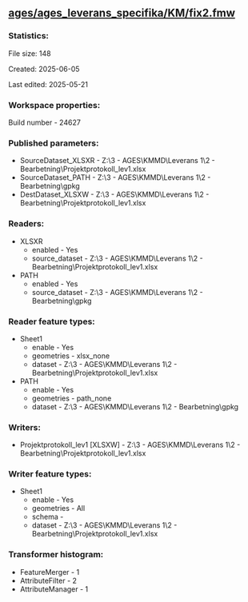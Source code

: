 ﻿## [ages/ages_leverans_specifika/KM/fix2.fmw](https://github.com/kicki58/kix_working_dir/blob/master/ages/ages_leverans_specifika/KM/fix2.fmw)

### Statistics:
File size: 148

Created: 2025-06-05

Last edited: 2025-05-21


### Workspace properties:
Build number    - 24627

### Published parameters:
*  SourceDataset_XLSXR    -   Z:\3 - AGES\KMMD\Leverans 1\2 - Bearbetning\Projektprotokoll_lev1.xlsx
*  SourceDataset_PATH    -   Z:\3 - AGES\KMMD\Leverans 1\2 - Bearbetning\gpkg
*  DestDataset_XLSXW    -   Z:\3 - AGES\KMMD\Leverans 1\2 - Bearbetning\Projektprotokoll_lev1.xlsx

### Readers:
*  XLSXR
    * enabled    -  Yes
    * source_dataset    -   Z:\3 - AGES\KMMD\Leverans 1\2 - Bearbetning\Projektprotokoll_lev1.xlsx
*  PATH
    * enabled    -  Yes
    * source_dataset    -   Z:\3 - AGES\KMMD\Leverans 1\2 - Bearbetning\gpkg

### Reader feature types:
*  Sheet1
    * enable - Yes
    * geometries - xlsx_none
    * dataset - Z:\3 - AGES\KMMD\Leverans 1\2 - Bearbetning\Projektprotokoll_lev1.xlsx
*  PATH
    * enable - Yes
    * geometries - path_none
    * dataset - Z:\3 - AGES\KMMD\Leverans 1\2 - Bearbetning\gpkg


### Writers:
*  Projektprotokoll_lev1 [XLSXW]    -   Z:\3 - AGES\KMMD\Leverans 1\2 - Bearbetning\Projektprotokoll_lev1.xlsx

### Writer feature types:
*  Sheet1
    * enable - Yes
    * geometries - All
    * schema - 
    * dataset - Z:\3 - AGES\KMMD\Leverans 1\2 - Bearbetning\Projektprotokoll_lev1.xlsx

### Transformer histogram:
*  FeatureMerger    -   1
*  AttributeFilter    -   2
*  AttributeManager    -   1

